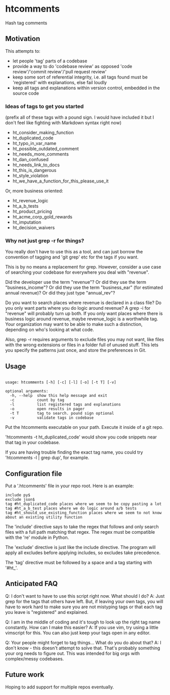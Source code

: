 # htcomments
Hash tag comments


## Motivation

This attempts to:
 - let people 'tag' parts of a codebase
 - provide a way to do 'codebase review' as opposed 'code review'/'commit review'/'pull request review'
 - keep some sort of referential integrity, i.e. all tags found must be 'registered' with explanations, 
else fail loudly
 - keep all tags and explanations within version control, embedded in the source code


### Ideas of tags to get you started

(prefix all of these tags with a pound sign.  I would have included it but I don't feel like fighting with 
Markdown syntax right now)

 - ht_consider_making_function
 - ht_duplicated_code
 - ht_typo_in_var_name
 - ht_possible_outdated_comment
 - ht_needs_more_comments
 - ht_dan_confused
 - ht_needs_link_to_docs
 - ht_this_is_dangerous
 - ht_style_violation
 - ht_we_have_a_function_for_this_please_use_it

Or, more business oriented:

 - ht_revenue_logic
 - ht_a_b_tests
 - ht_product_pricing
 - ht_acme_corp_gold_rewards
 - ht_imputation
 - ht_decision_waivers

### Why not just grep -r for things?

You really don't have to use this as a tool, and can just borrow the convention
of tagging and 'git grep' etc for the tags if you want.

This is by no means a replacement for grep.  However, consider a use case of
searching your codebase for everywhere you deal with "revenue".

Did the developer use the term "revenue"?  Or did they use the term "business_income"?  Or did they 
use the term "business_ear" (for estimated annual revenue)?  Or did they just type "annual_rev"?  

Do you want to search places where revenue is declared in a class file?  Do you only want parts 
where you do logic around revenue?  A grep -i for "revenue" will probably turn up both.  If you 
only want places where there is business logic around revenue, maybe revenue_logic is a worthwhile 
tag. Your organization may want to be able to make such a distinction, depending on who's looking 
at what code.

Also, grep -r requires arguments to exclude files you may not want, like files with the wrong extensions 
or files in a folder full of unused stuff. This lets you specify the patterns just once, and store the preferences 
in Git.


## Usage

```

usage: htcomments [-h] [-c] [-l] [-o] [-t T] [-v]

optional arguments:
  -h, --help  show this help message and exit
  -c          count by tag
  -l          list registered tags and explanations
  -o          open results in pager
  -t T        tag to search. pound sign optional
  -v          validate tags in codebase
```

Put the htcomments executable on your path.  Execute it inside of a git repo.

'htcomments -t ht_duplicated_code' would show you code snippets near that tag in your 
codebase.

If you are having trouble finding the exact tag name, you could try 'htcomments -l | grep dup', 
for example.


## Configuration file

Put a '.htcomments' file in your repo root.  Here is an example:

```
include py$
exclude json$
tag #ht_duplicated_code places where we seem to be copy pasting a lot
tag #ht_a_b_test places where we do logic around a/b tests
tag #ht_should_use_existing_function places where we seem to not know about an existing utility function
```

The 'include' directive says to take the regex that follows and only search files with a full path matching 
that regex.  The regex must be compatible with the 're' module in Python.

The 'exclude' directive is just like the include directive. The program will apply all excludes 
before applying includes, so excludes take precedence.

The 'tag' directive must be followed by a space and a tag starting with '#ht_'.


## Anticipated FAQ

Q: I don't want to have to use this script right now.  What should I do?
A: Just grep for the tags that others have left.  But, if leaving your own tags, you will have to work hard to make sure you are not mistyping tags or that each tag you leave is "registered" and explained.

Q: I am in the middle of coding and it's tough to look up the right tag name constantly.  How can I make this easier?
A: If you use vim, try using a little vimscript for this.  You can also just keep your tags open in any editor.

Q: Your people might forget to tag things... What do you do about that?
A: I don't know - this doesn't attempt to solve that.  That's probably something your org needs to 
figure out.  This was intended for big orgs with complex/messy codebases.

## Future work
Hoping to add support for multiple repos eventually.
